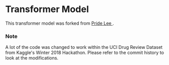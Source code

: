 # Transformer Model

This transformer model was forked from <a href="https://github.com/PrideLee/sentiment-analysis"> Pride Lee </a>.

### Note

A lot of the code was changed to work within the UCI Drug Review Dataset from Kaggle's Winter 2018 Hackathon. 
Please refer to the commit history to look at the modifications.

